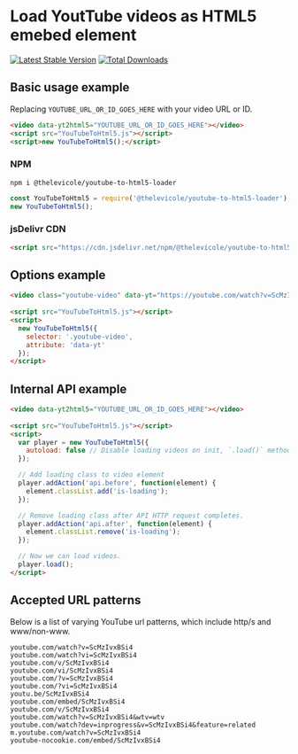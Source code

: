 # Load YoutTube videos as HTML5 emebed element

[![Latest Stable Version](https://img.shields.io/npm/v/@thelevicole/youtube-to-html5-loader)](https://www.npmjs.com/package/@thelevicole/youtube-to-html5-loader)
[![Total Downloads](https://img.shields.io/npm/dt/@thelevicole/youtube-to-html5-loader)](https://www.npmjs.com/package/@thelevicole/youtube-to-html5-loader)
  
## Basic usage example  
Replacing `YOUTUBE_URL_OR_ID_GOES_HERE` with your video URL or ID.

```html
<video data-yt2html5="YOUTUBE_URL_OR_ID_GOES_HERE"></video>
<script src="YouTubeToHtml5.js"></script>
<script>new YouTubeToHtml5();</script>
```

### NPM

```
npm i @thelevicole/youtube-to-html5-loader
```

```javascript
const YouTubeToHtml5 = require('@thelevicole/youtube-to-html5-loader');
new YouTubeToHtml5();
```

### jsDelivr CDN

```html
<script src="https://cdn.jsdelivr.net/npm/@thelevicole/youtube-to-html5-loader@4.0.1/dist/YouTubeToHtml5.min.js"></script>
```

## Options example

```html
<video class="youtube-video" data-yt="https://youtube.com/watch?v=ScMzIvxBSi4"></video>
    
<script src="YouTubeToHtml5.js"></script>
<script>
  new YouTubeToHtml5({   
    selector: '.youtube-video',
    attribute: 'data-yt'
  });
</script>
```

## Internal API example

```html
<video data-yt2html5="YOUTUBE_URL_OR_ID_GOES_HERE"></video>
    
<script src="YouTubeToHtml5.js"></script>
<script>   
  var player = new YouTubeToHtml5({
    autoload: false // Disable loading videos on init, `.load()` method is required.
  });

  // Add loading class to video element
  player.addAction('api.before', function(element) {   
    element.classList.add('is-loading');
  });

  // Remove loading class after API HTTP request completes.
  player.addAction('api.after', function(element) {
    element.classList.remove('is-loading');
  });

  // Now we can load videos.
  player.load();
</script>
```

## Accepted URL patterns  
Below is a list of varying YouTube url patterns, which include http/s and www/non-www.  

```
youtube.com/watch?v=ScMzIvxBSi4
youtube.com/watch?vi=ScMzIvxBSi4
youtube.com/v/ScMzIvxBSi4
youtube.com/vi/ScMzIvxBSi4
youtube.com/?v=ScMzIvxBSi4
youtube.com/?vi=ScMzIvxBSi4
youtu.be/ScMzIvxBSi4
youtube.com/embed/ScMzIvxBSi4
youtube.com/v/ScMzIvxBSi4
youtube.com/watch?v=ScMzIvxBSi4&wtv=wtv
youtube.com/watch?dev=inprogress&v=ScMzIvxBSi4&feature=related
m.youtube.com/watch?v=ScMzIvxBSi4
youtube-nocookie.com/embed/ScMzIvxBSi4
```
